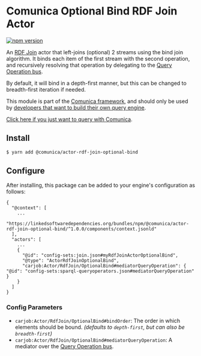 # Comunica Optional Bind RDF Join Actor

[![npm version](https://badge.fury.io/js/%40comunica%2Factor-rdf-join-optional-bind.svg)](https://www.npmjs.com/package/@comunica/actor-rdf-join-optional-bind)

An [RDF Join](https://github.com/comunica/comunica/tree/master/packages/bus-rdf-join) actor that left-joins (optional) 2 streams using the bind join algorithm.
It binds each item of the first stream with the second operation,
and recursively resolving that operation by delegating to the [Query Operation bus](https://github.com/comunica/comunica/tree/master/packages/bus-query-operation).

By default, it will bind in a depth-first manner, but this can be changed to breadth-first iteration if needed.

This module is part of the [Comunica framework](https://github.com/comunica/comunica),
and should only be used by [developers that want to build their own query engine](https://comunica.dev/docs/modify/).

[Click here if you just want to query with Comunica](https://comunica.dev/docs/query/).

## Install

```bash
$ yarn add @comunica/actor-rdf-join-optional-bind
```

## Configure

After installing, this package can be added to your engine's configuration as follows:
```text
{
  "@context": [
    ...
    "https://linkedsoftwaredependencies.org/bundles/npm/@comunica/actor-rdf-join-optional-bind/^1.0.0/components/context.jsonld"  
  ],
  "actors": [
    ...
    {
      "@id": "config-sets:join.json#myRdfJoinActorOptionalBind",
      "@type": "ActorRdfJoinOptionalBind",
      "carjob:Actor/RdfJoin/OptionalBind#mediatorQueryOperation": { "@id": "config-sets:sparql-queryoperators.json#mediatorQueryOperation" }
    }
  ]
}
```

### Config Parameters

* `carjob:Actor/RdfJoin/OptionalBind#bindOrder`: The order in which elements should be bound. _(defaults to `depth-first`, but can also be `breadth-first`)_
* `carjob:Actor/RdfJoin/OptionalBind#mediatorQueryOperation`: A mediator over the [Query Operation bus](https://github.com/comunica/comunica/tree/master/packages/bus-query-operation).
